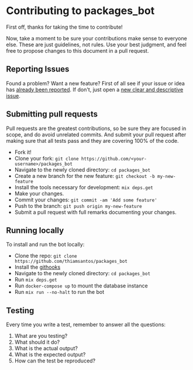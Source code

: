 # Contributing to packages_bot
First off, thanks for taking the time to contribute!

Now, take a moment to be sure your contributions make sense to everyone else.
These are just guidelines, not rules.
Use your best judgment, and feel free to propose changes to this document in a pull request.

## Reporting Issues
Found a problem? Want a new feature? First of all see if your issue or idea has [already been reported](https://github.com/thiamsantos/packages_bot/issues).
If don't, just open a [new clear and descriptive issue](https://github.com/thiamsantos/packages_bot/issues/new).

## Submitting pull requests
Pull requests are the greatest contributions, so be sure they are focused in scope, and do avoid unrelated commits.
And submit your pull request after making sure that all tests pass and they are covering 100% of the code.

- Fork it!
- Clone your fork: `git clone https://github.com/<your-username>/packages_bot`
- Navigate to the newly cloned directory: `cd packages_bot`
- Create a new branch for the new feature: `git checkout -b my-new-feature`
- Install the tools necessary for development: `mix deps.get`
- Make your changes.
- Commit your changes: `git commit -am 'Add some feature'`
- Push to the branch: `git push origin my-new-feature`
- Submit a pull request with full remarks documenting your changes.

## Running locally
To install and run the bot locally:

- Clone the repo: `git clone https://github.com/thiamsantos/packages_bot`
- Install the [githooks](#githooks)
- Navigate to the newly cloned directory: `cd packages_bot`
- Run `mix deps.get`
- Run `docker-compose up` to mount the database instance
- Run `mix run --no-halt` to run the bot

## Testing
Every time you write a test, remember to answer all the questions:

1. What are you testing?
2. What should it do?
3. What is the actual output?
4. What is the expected output?
5. How can the test be reproduced?
